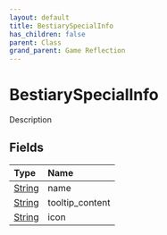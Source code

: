 ```yaml
---
layout: default
title: BestiarySpecialInfo
has_children: false
parent: Class
grand_parent: Game Reflection
---
```

# BestiarySpecialInfo
Description 

## Fields

| Type | Name |
|:-------------|:--------------|
| [String](/docs/game-reflection/components/string) | name |
| [String](/docs/game-reflection/components/string) | tooltip_content |
| [String](/docs/game-reflection/components/string) | icon |


